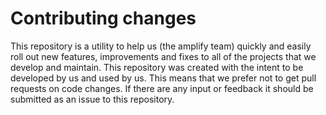 # Contributing changes

This repository is a utility to help us (the amplify team) quickly and easily roll out new features, improvements and fixes to all of the projects that we develop and maintain. This repository was created with the intent to be developed by us and used by us. This means that we prefer not to get pull requests on code changes. If there are any input or feedback it should be submitted as an issue to this repository.
